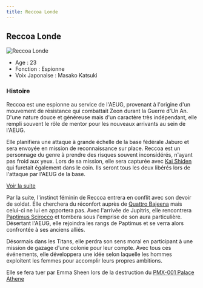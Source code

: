 ```yaml
---
title: Reccoa Londe
---
```


Reccoa Londe
------------


![Reccoa Londe](/images/stories/saga/zetagundam/persos/reccoa-londe.png)


* Age : 23
* Fonction : Espionne
* Voix Japonaise : Masako Katsuki


### Histoire


Reccoa est une espionne au service de l'AEUG, provenant à l'origine d'un mouvement de résistance qui combattait Zeon durant la Guerre d'Un An. D'une nature douce et généreuse mais d'un caractère très indépendant, elle rempli souvent le rôle de mentor pour les nouveaux arrivants au sein de l'AEUG. 


Elle planifiera une attaque à grande échelle de la base fédérale Jaburo et sera envoyée en mission de reconnaissance sur place. Reccoa est un personnage du genre à prendre des risques souvent inconsidérés, n'ayant pas froid aux yeux. Lors de sa mission, elle sera capturée avec [Kai Shiden](uc/zeta-gundam/kai-shiden.html) qui furetait également dans le coin. Ils seront tous les deux libérés lors de l'attaque par l'AEUG de la base. 


[Voir la suite](javascript:spoiler();)


Par la suite, l'instinct féminin de Reccoa entrera en conflit avec son devoir de soldat. Elle cherchera du réconfort auprès de [Quattro Bajeena](uc/zeta-gundam/quattro-bajeena.html) mais celui-ci ne lui en apportera pas. Avec l'arrivée de Jupitris, elle rencontrera [Paptimus Scirocco](uc/zeta-gundam/paptimus-scirocco.html) et tombera sous l'emprise de son aura particulière. Désertant l'AEUG, elle rejoindra les rangs de Paptimus et se verra alors confrontée à ses anciens alliés. 


Désormais dans les Titans, elle perdra son sens moral en participant à une mission de gazage d'une colonie pour leur compte. Avec tous ces événements, elle développera une idée selon laquelle les hommes exploitent les femmes pour accomplir leurs propres ambitions. 


Elle se fera tuer par Emma Sheen lors de la destruction du [PMX-001 Palace Athene](uc/zeta-gundam/pmx-001-palace-athene.html)



